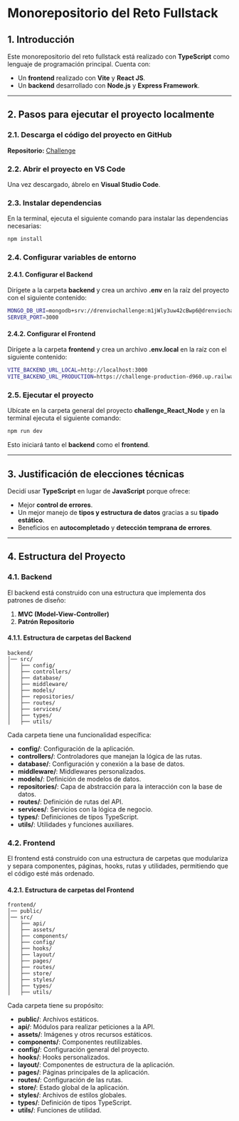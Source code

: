 # Monorepositorio del Reto Fullstack

## 1. Introducción

Este monorepositorio del reto fullstack está realizado con **TypeScript** como lenguaje de programación principal. Cuenta con:

- Un **frontend** realizado con **Vite** y **React JS**.
- Un **backend** desarrollado con **Node.js** y **Express Framework**.

---

## 2. Pasos para ejecutar el proyecto localmente

### 2.1. Descarga el código del proyecto en GitHub

**Repositorio:** [Challenge](https://github.com/AlejandroDeveloper2/Challenge)

### 2.2. Abrir el proyecto en VS Code

Una vez descargado, ábrelo en **Visual Studio Code**.

### 2.3. Instalar dependencias

En la terminal, ejecuta el siguiente comando para instalar las dependencias necesarias:

```sh
npm install
```

### 2.4. Configurar variables de entorno

#### 2.4.1. Configurar el Backend

Dirígete a la carpeta **backend** y crea un archivo **.env** en la raíz del proyecto con el siguiente contenido:

```sh
MONGO_DB_URI=mongodb+srv://drenviochallenge:m1jWly3uw42cBwp6@drenviochallenge.2efc0.mongodb.net/tienda
SERVER_PORT=3000
```

#### 2.4.2. Configurar el Frontend

Dirígete a la carpeta **frontend** y crea un archivo **.env.local** en la raíz con el siguiente contenido:

```sh
VITE_BACKEND_URL_LOCAL=http://localhost:3000
VITE_BACKEND_URL_PRODUCTION=https://challenge-production-d960.up.railway.app
```

### 2.5. Ejecutar el proyecto

Ubícate en la carpeta general del proyecto **challenge\_React\_Node** y en la terminal ejecuta el siguiente comando:

```sh
npm run dev
```

Esto iniciará tanto el **backend** como el **frontend**.

---

## 3. Justificación de elecciones técnicas

Decidí usar **TypeScript** en lugar de **JavaScript** porque ofrece:

- Mejor **control de errores**.
- Un mejor manejo de **tipos y estructura de datos** gracias a su **tipado estático**.
- Beneficios en **autocompletado** y **detección temprana de errores**.

---

## 4. Estructura del Proyecto

### 4.1. Backend

El backend está construido con una estructura que implementa dos patrones de diseño:

1. **MVC (Model-View-Controller)**
2. **Patrón Repositorio**

#### 4.1.1. Estructura de carpetas del Backend

```
backend/
│── src/
│   ├── config/
│   ├── controllers/
│   ├── database/
│   ├── middleware/
│   ├── models/
│   ├── repositories/
│   ├── routes/
│   ├── services/
│   ├── types/
│   ├── utils/
```

Cada carpeta tiene una funcionalidad específica:

- **config/**: Configuración de la aplicación.
- **controllers/**: Controladores que manejan la lógica de las rutas.
- **database/**: Configuración y conexión a la base de datos.
- **middleware/**: Middlewares personalizados.
- **models/**: Definición de modelos de datos.
- **repositories/**: Capa de abstracción para la interacción con la base de datos.
- **routes/**: Definición de rutas del API.
- **services/**: Servicios con la lógica de negocio.
- **types/**: Definiciones de tipos TypeScript.
- **utils/**: Utilidades y funciones auxiliares.

### 4.2. Frontend

El frontend está construido con una estructura de carpetas que modulariza y separa componentes, páginas, hooks, rutas y utilidades, permitiendo que el código esté más ordenado.

#### 4.2.1. Estructura de carpetas del Frontend

```
frontend/
│── public/
│── src/
│   ├── api/
│   ├── assets/
│   ├── components/
│   ├── config/
│   ├── hooks/
│   ├── layout/
│   ├── pages/
│   ├── routes/
│   ├── store/
│   ├── styles/
│   ├── types/
│   ├── utils/
```

Cada carpeta tiene su propósito:

- **public/**: Archivos estáticos.
- **api/**: Módulos para realizar peticiones a la API.
- **assets/**: Imágenes y otros recursos estáticos.
- **components/**: Componentes reutilizables.
- **config/**: Configuración general del proyecto.
- **hooks/**: Hooks personalizados.
- **layout/**: Componentes de estructura de la aplicación.
- **pages/**: Páginas principales de la aplicación.
- **routes/**: Configuración de las rutas.
- **store/**: Estado global de la aplicación.
- **styles/**: Archivos de estilos globales.
- **types/**: Definición de tipos TypeScript.
- **utils/**: Funciones de utilidad.

